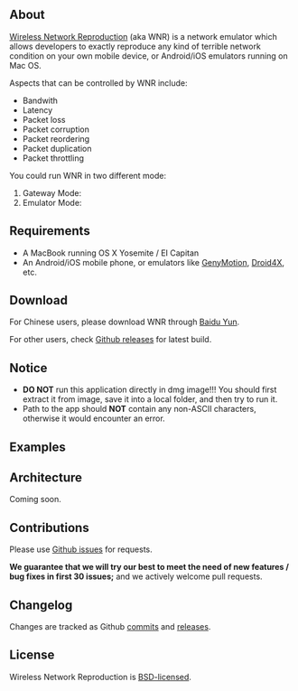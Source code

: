 ## About

[Wireless Network Reproduction](https://github.com/FinalTheory/wireless-network-reproduction) (aka WNR) is a network emulator which allows developers to exactly reproduce any kind of terrible network condition on your own mobile device, or Android/iOS emulators running on Mac OS.

Aspects that can be controlled by WNR include:

- Bandwith
- Latency
- Packet loss
- Packet corruption
- Packet reordering
- Packet duplication
- Packet throttling

You could run WNR in two different mode:

1. Gateway Mode:
2. Emulator Mode:


## Requirements

- A MacBook running OS X Yosemite / EI Capitan
- An Android/iOS mobile phone, or emulators like [GenyMotion](https://www.genymotion.com), [Droid4X](http://www.droid4x.com), etc.


## Download

For Chinese users, please download WNR through [Baidu Yun](http://pan.baidu.com/s/1eRwLDQy).

For other users, check [Github releases](https://github.com/FinalTheory/wireless-network-reproduction/releases) for latest build.


## Notice
- **DO NOT** run this application directly in dmg image!!! You should first extract it from image, save it into a local folder, and then try to run it.
- Path to the app should **NOT** contain any non-ASCII characters, otherwise it would encounter an error.


## Examples


## Architecture

Coming soon.


## Contributions

Please use [Github issues](https://github.com/FinalTheory/wireless-network-reproduction/issues) for requests.

**We guarantee that we will try our best to meet the need of new features / bug fixes in first 30 issues;** and we actively welcome pull requests.


## Changelog

Changes are tracked as Github [commits](https://github.com/FinalTheory/wireless-network-reproduction/commits/master) and [releases](https://github.com/FinalTheory/wireless-network-reproduction/releases).


## License

Wireless Network Reproduction is [BSD-licensed](https://github.com/FinalTheory/wireless-network-reproduction/blob/master/LICENSE).